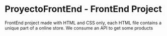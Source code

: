 # ProyectoFrontEnd - FrontEnd Project

FrontEnd project made with HTML and CSS only, each HTML file contains a unique part of a online store. We consume an API to get some products
